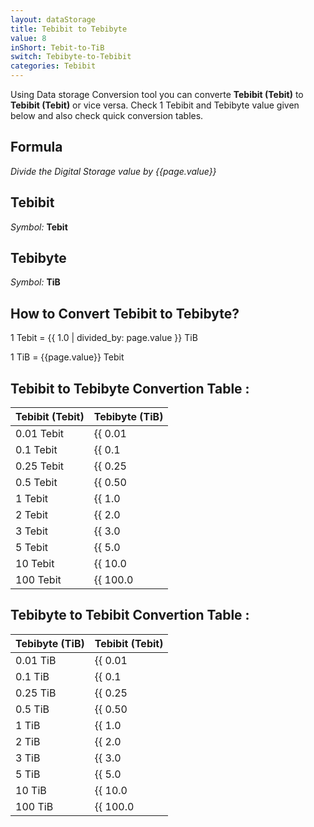 ```yaml
---
layout: dataStorage
title: Tebibit to Tebibyte
value: 8
inShort: Tebit-to-TiB
switch: Tebibyte-to-Tebibit
categories: Tebibit
---
```


Using Data storage Conversion tool you can converte **Tebibit (Tebit)** to **Tebibit (Tebit)** or vice versa. Check 1 Tebibit and Tebibyte value given below and also check quick conversion tables.

## Formula
*Divide the Digital Storage value by {{page.value}}*

## Tebibit
*Symbol:* **Tebit**

## Tebibyte
*Symbol:* **TiB**

## How to Convert Tebibit to Tebibyte?

1 Tebit = {{ 1.0 | divided_by: page.value }} TiB

1 TiB = {{page.value}} Tebit


## Tebibit to Tebibyte Convertion Table :

| Tebibit (Tebit) | Tebibyte (TiB) |
| ---- | ---- |
| 0.01 Tebit | {{ 0.01 | divided_by: page.value }} TiB |
| 0.1 Tebit | {{ 0.1 | divided_by: page.value }} TiB |
| 0.25 Tebit | {{ 0.25 | divided_by: page.value }} TiB |
| 0.5 Tebit | {{ 0.50 | divided_by: page.value }} TiB |
| 1 Tebit | {{ 1.0 | divided_by: page.value }} TiB |
| 2 Tebit | {{ 2.0 | divided_by: page.value }} TiB |
| 3 Tebit | {{ 3.0 | divided_by: page.value }} TiB |
| 5 Tebit | {{ 5.0 | divided_by: page.value }} TiB |
| 10 Tebit | {{ 10.0 | divided_by: page.value }} TiB |
| 100 Tebit | {{ 100.0 | divided_by: page.value }} TiB |

## Tebibyte to Tebibit Convertion Table :

| Tebibyte (TiB) | Tebibit (Tebit) |
| ---- | ---- |
| 0.01 TiB | {{ 0.01 | times: page.value }} Tebit |
| 0.1 TiB | {{ 0.1 | times: page.value }} Tebit |
| 0.25 TiB | {{ 0.25 | times: page.value }} Tebit |
| 0.5 TiB | {{ 0.50 | times: page.value }} Tebit |
| 1 TiB | {{ 1.0 | times: page.value }} Tebit |
| 2 TiB | {{ 2.0 | times: page.value }} Tebit |
| 3 TiB | {{ 3.0 | times: page.value }} Tebit |
| 5 TiB | {{ 5.0 | times: page.value }} Tebit |
| 10 TiB | {{ 10.0 | times: page.value }} Tebit |
| 100 TiB | {{ 100.0 | times: page.value }} Tebit |


<script>
document.getElementById('selectInput')[15].selected = true
document.getElementById('selectOutput')[17].selected = true
</script>
